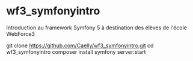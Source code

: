 # wf3_symfonyintro
Introduction au framework Symfony 5 à destination des élèves de l'école WebForce3


git clone https://github.com/Caelly/wf3_symfonyintro.git
cd wf3_symfonyintro
composer install
symfony server:start
